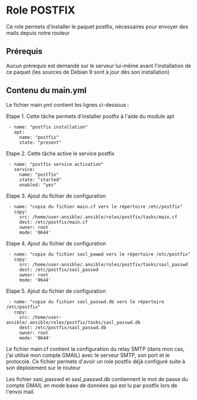 Role POSTFIX
=========

Ce role permets d'installer le paquet postfix, nécessaires pour envoyer des mails depuis notre routeur


Prérequis
------------

Aucun prérequis est demandé sur le serveur lui-même avant l'installation de ce paquet (les sources de Debian 9 sont à jour dès son installation)


Contenu du main.yml
----------------

Le fichier main.yml contient les lignes ci-dessous :

Etape 1. Cette tâche permets d'installer postfix à l'aide du module apt

     - name: "postfix installation"
       apt:
         name: "postfix"
         state: "present"

Etape 2. Cette tâche active le service postfix

     - name: "postfix service activation"
       service:
         name: "postfix"
         state: "started"
         enabled: "yes"

Etape 3. Ajout du fichier de configuration

     - name: "copie du fichier main.cf vers le répertoire /etc/postfix"
       copy:
         src: /home/user-ansible/.ansible/roles/postfix/tasks/main.cf
         dest: /etc/postfix/main.cf
         owner: root
         mode: '0644'

Etape 4. Ajout du fichier de configuration

     - name: "copie du fichier sasl_pawwd vers le répertoire /etc/postfix"
       copy:
         src: /home/user-ansible/.ansible/roles/postfix/tasks/sasl_passwd
         dest: /etc/postfix/sasl_passwd
         owner: root
         mode: '0644'

Etape 5. Ajout du fichier de configuration

     - name: "copie du fichier sasl_passwd.db vers le répertoire /etc/postfix"
       copy:
         src: /home/user-ansible/.ansible/roles/postfix/tasks/sasl_passwd.db
         dest: /etc/postfix/sasl_passwd.db
         owner: root
         mode: '0644'

Le fichier main.cf contient la configuration du relay SMTP (dans mon cas, j'ai utilisé mon compte GMAIL) avec le serveur SMTP, son port et le protocole.
Ce fichier permets d'avoir un role postfix déjà configuré suite à son déploiement sur le routeur

Les fichier sasl_passwd et sasl_passwd.db contiennent le mot de passe du compte GMAIL en mode base de données qui est lu par postfix lors de l'envoi mail.




